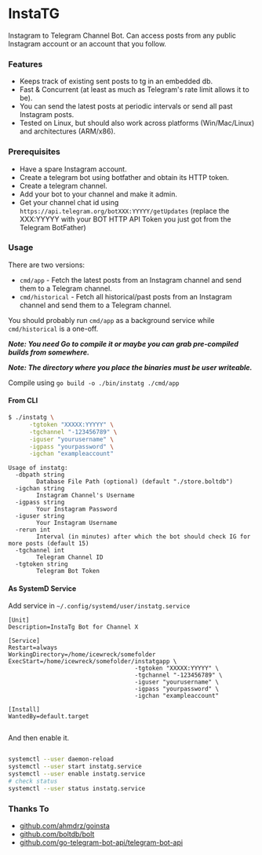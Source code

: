 # InstaTG

Instagram to Telegram Channel Bot. Can access posts from any public Instagram account or an account that you follow.

### Features

- Keeps track of existing sent posts to tg in an embedded db.
- Fast & Concurrent (at least as much as Telegram's rate limit allows it to be).
- You can send the latest posts at periodic intervals or send all past Instagram posts.
- Tested on Linux, but should also work across platforms (Win/Mac/Linux) and architectures (ARM/x86).

### Prerequisites

- Have a spare Instagram account.
- Create a telegram bot using botfather and obtain its HTTP token.
- Create a telegram channel.
- Add your bot to your channel and make it admin.
- Get your channel chat id using `https://api.telegram.org/botXXX:YYYYY/getUpdates` (replace the XXX:YYYYY with your BOT HTTP API Token you just got from the Telegram BotFather)

### Usage

There are two versions:

* `cmd/app` - Fetch the latest posts from an Instagram channel and send them to a Telegram channel. 
* `cmd/historical` - Fetch all historical/past posts from an Instagram channel and send them to a Telegram channel.

You should probably run `cmd/app` as a background service while `cmd/historical` is a one-off.

**_Note: You need Go to compile it or maybe you can grab pre-compiled builds from somewhere._**

**_Note: The directory where you place the binaries must be user writeable._**

Compile using `go build -o ./bin/instatg ./cmd/app`


#### From CLI

```bash
$ ./instatg \
      -tgtoken "XXXXX:YYYYY" \
      -tgchannel "-123456789" \
      -iguser "yourusername" \
      -igpass "yourpassword" \
      -igchan "exampleaccount"
```

```
Usage of instatg:
  -dbpath string
        Database File Path (optional) (default "./store.boltdb")
  -igchan string
        Instagram Channel's Username
  -igpass string
        Your Instagram Password
  -iguser string
        Your Instagram Username
  -rerun int
        Interval (in minutes) after which the bot should check IG for more posts (default 15)
  -tgchannel int
        Telegram Channel ID
  -tgtoken string
        Telegram Bot Token
```

#### As SystemD Service

Add service in `~/.config/systemd/user/instatg.service`

```
[Unit]
Description=InstaTg Bot for Channel X

[Service]
Restart=always
WorkingDirectory=/home/icewreck/somefolder
ExecStart=/home/icewreck/somefolder/instatgapp \
                                    -tgtoken "XXXXX:YYYYY" \
                                    -tgchannel "-123456789" \
                                    -iguser "yourusername" \
                                    -igpass "yourpassword" \
                                    -igchan "exampleaccount"

[Install]
WantedBy=default.target


```
And then enable it.

```bash

systemctl --user daemon-reload
systemctl --user start instatg.service
systemctl --user enable instatg.service
# check status
systemctl --user status instatg.service

```

### Thanks To

- [github.com/ahmdrz/goinsta](https://github.com/ahmdrz/goinsta)
- [github.com/boltdb/bolt](https://github.com/boltdb/bolt)
- [github.com/go-telegram-bot-api/telegram-bot-api](https://github.com/go-telegram-bot-api/telegram-bot-api)
